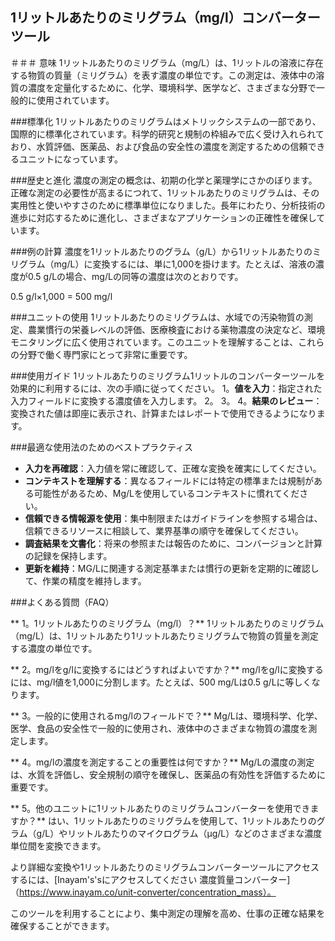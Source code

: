 ## 1リットルあたりのミリグラム（mg/l）コンバーターツール

＃＃＃ 意味
1リットルあたりのミリグラム（mg/L）は、1リットルの溶液に存在する物質の質量（ミリグラム）を表す濃度の単位です。この測定は、液体中の溶質の濃度を定量化するために、化学、環境科学、医学など、さまざまな分野で一般的に使用されています。

###標準化
1リットルあたりのミリグラムはメトリックシステムの一部であり、国際的に標準化されています。科学的研究と規制の枠組みで広く受け入れられており、水質評価、医薬品、および食品の安全性の濃度を測定するための信頼できるユニットになっています。

###歴史と進化
濃度の測定の概念は、初期の化学と薬理学にさかのぼります。正確な測定の必要性が高まるにつれて、1リットルあたりのミリグラムは、その実用性と使いやすさのために標準単位になりました。長年にわたり、分析技術の進歩に対応するために進化し、さまざまなアプリケーションの正確性を確保しています。

###例の計算
濃度を1リットルあたりのグラム（g/L）から1リットルあたりのミリグラム（mg/L）に変換するには、単に1,000を掛けます。たとえば、溶液の濃度が0.5 g/Lの場合、mg/Lの同等の濃度は次のとおりです。

0.5 g/l×1,000 = 500 mg/l

###ユニットの使用
1リットルあたりのミリグラムは、水域での汚染物質の測定、農業慣行の栄養レベルの評価、医療検査における薬物濃度の決定など、環境モニタリングに広く使用されています。このユニットを理解することは、これらの分野で働く専門家にとって非常に重要です。

###使用ガイド
1リットルあたりのミリグラム1リットルのコンバーターツールを効果的に利用するには、次の手順に従ってください。
1。**値を入力**：指定された入力フィールドに変換する濃度値を入力します。
2。
3。
4。**結果のレビュー**：変換された値は即座に表示され、計算またはレポートで使用できるようになります。

###最適な使用法のためのベストプラクティス
-  **入力を再確認**：入力値を常に確認して、正確な変換を確実にしてください。
-  **コンテキストを理解する**：異なるフィールドには特定の標準または規制がある可能性があるため、Mg/Lを使用しているコンテキストに慣れてください。
-  **信頼できる情報源を使用**：集中制限またはガイドラインを参照する場合は、信頼できるリソースに相談して、業界基準の順守を確保してください。
-  **調査結果を文書化**：将来の参照または報告のために、コンバージョンと計算の記録を保持します。
-  **更新を維持**：MG/Lに関連する測定基準または慣行の更新を定期的に確認して、作業の精度を維持します。

###よくある質問（FAQ）

** 1。1リットルあたりのミリグラム（mg/l）？**
1リットルあたりのミリグラム（mg/L）は、1リットルあたり1リットルあたりミリグラムで物質の質量を測定する濃度の単位です。

** 2。mg/lをg/lに変換するにはどうすればよいですか？**
mg/lをg/lに変換するには、mg/l値を1,000に分割します。たとえば、500 mg/Lは0.5 g/Lに等しくなります。

** 3。一般的に使用されるmg/lのフィールドで？**
Mg/Lは、環境科学、化学、医学、食品の安全性で一般的に使用され、液体中のさまざまな物質の濃度を測定します。

** 4。mg/lの濃度を測定することの重要性は何ですか？**
Mg/Lの濃度の測定は、水質を評価し、安全規制の順守を確保し、医薬品の有効性を評価するために重要です。

** 5。他のユニットに1リットルあたりのミリグラムコンバーターを使用できますか？**
はい、1リットルあたりのミリグラムを使用して、1リットルあたりのグラム（g/L）やリットルあたりのマイクログラム（µg/L）などのさまざまな濃度単位間を変換できます。

より詳細な変換や1リットルあたりのミリグラムコンバーターツールにアクセスするには、[Inayam's'sにアクセスしてください 濃度質量コンバーター]（https://www.inayam.co/unit-converter/concentration_mass）。

このツールを利用することにより、集中測定の理解を高め、仕事の正確な結果を確保することができます。
